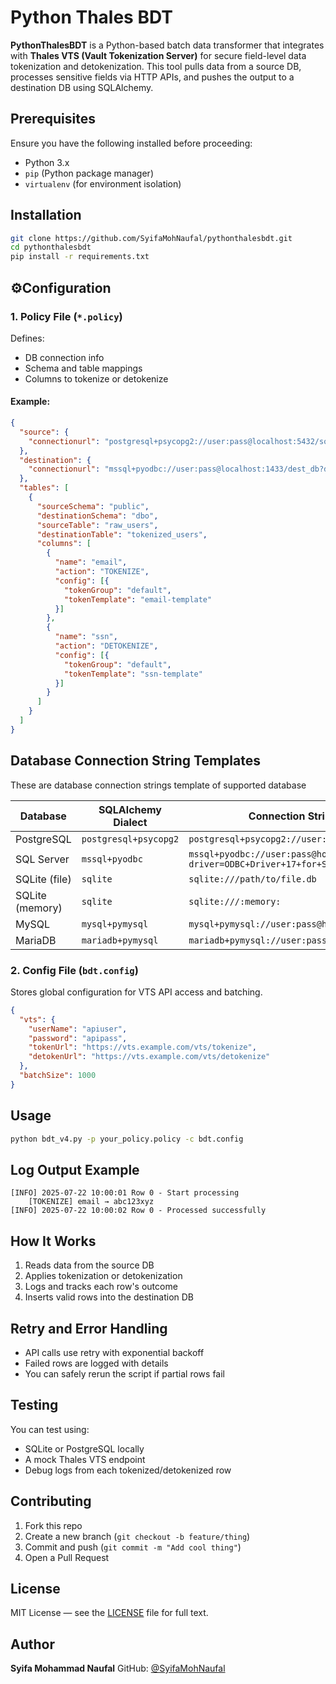 # Python Thales BDT

**PythonThalesBDT** is a Python-based batch data transformer that integrates with **Thales VTS (Vault Tokenization Server)** for secure field-level data tokenization and detokenization. This tool pulls data from a source DB, processes sensitive fields via HTTP APIs, and pushes the output to a destination DB using SQLAlchemy.

## Prerequisites
Ensure you have the following installed before proceeding:
- Python 3.x
- `pip` (Python package manager)
- `virtualenv` (for environment isolation)

## Installation

```bash
git clone https://github.com/SyifaMohNaufal/pythonthalesbdt.git
cd pythonthalesbdt
pip install -r requirements.txt
```


## ⚙Configuration

### 1. Policy File (`*.policy`)

Defines:

* DB connection info
* Schema and table mappings
* Columns to tokenize or detokenize

#### Example:

```json
{
  "source": {
    "connectionurl": "postgresql+psycopg2://user:pass@localhost:5432/source_db"
  },
  "destination": {
    "connectionurl": "mssql+pyodbc://user:pass@localhost:1433/dest_db?driver=ODBC+Driver+17+for+SQL+Server"
  },
  "tables": [
    {
      "sourceSchema": "public",
      "destinationSchema": "dbo",
      "sourceTable": "raw_users",
      "destinationTable": "tokenized_users",
      "columns": [
        {
          "name": "email",
          "action": "TOKENIZE",
          "config": [{
            "tokenGroup": "default",
            "tokenTemplate": "email-template"
          }]
        },
        {
          "name": "ssn",
          "action": "DETOKENIZE",
          "config": [{
            "tokenGroup": "default",
            "tokenTemplate": "ssn-template"
          }]
        }
      ]
    }
  ]
}
```

## Database Connection String Templates
These are database connection strings template of supported database

| Database                      | SQLAlchemy Dialect    | Connection String Format                                                         |
| ----------------------------- | --------------------- | -------------------------------------------------------------------------------- |
| PostgreSQL                    | `postgresql+psycopg2` | `postgresql+psycopg2://user:pass@host:5432/dbname`                               |
| SQL Server                    | `mssql+pyodbc`        | `mssql+pyodbc://user:pass@host:1433/dbname?driver=ODBC+Driver+17+for+SQL+Server` |
| SQLite (file)                 | `sqlite`              | `sqlite:///path/to/file.db`                                                      |
| SQLite (memory)               | `sqlite`              | `sqlite:///:memory:`                                                             |
| MySQL                         | `mysql+pymysql`       | `mysql+pymysql://user:pass@host:3306/dbname`                                     |                                    |
| MariaDB                       | `mariadb+pymysql`     | `mariadb+pymysql://user:pass@host:3306/dbname`                                   |


### 2. Config File (`bdt.config`)

Stores global configuration for VTS API access and batching.

```json
{
  "vts": {
    "userName": "apiuser",
    "password": "apipass",
    "tokenUrl": "https://vts.example.com/vts/tokenize",
    "detokenUrl": "https://vts.example.com/vts/detokenize"
  },
  "batchSize": 1000
}
```

## Usage

```bash
python bdt_v4.py -p your_policy.policy -c bdt.config
```



## Log Output Example

```
[INFO] 2025-07-22 10:00:01 Row 0 - Start processing
    [TOKENIZE] email → abc123xyz
[INFO] 2025-07-22 10:00:02 Row 0 - Processed successfully
```

## How It Works

1. Reads data from the source DB
2. Applies tokenization or detokenization
3. Logs and tracks each row's outcome
4. Inserts valid rows into the destination DB

## Retry and Error Handling

* API calls use retry with exponential backoff
* Failed rows are logged with details
* You can safely rerun the script if partial rows fail

## Testing

You can test using:

* SQLite or PostgreSQL locally
* A mock Thales VTS endpoint
* Debug logs from each tokenized/detokenized row

## Contributing

1. Fork this repo
2. Create a new branch (`git checkout -b feature/thing`)
3. Commit and push (`git commit -m "Add cool thing"`)
4. Open a Pull Request

## License

MIT License — see the [LICENSE](LICENSE) file for full text.

## Author

**Syifa Mohammad Naufal**
GitHub: [@SyifaMohNaufal](https://github.com/SyifaMohNaufal)
